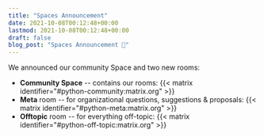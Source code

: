 ```yaml
---
title: "Spaces Announcement"
date: 2021-10-08T00:12:48+00:00
lastmod: 2021-10-08T00:12:48+00:00
draft: false
blog_post: "Spaces Announcement 🎉"
---
```


We announced our community Space and two new rooms:

- **Community Space** -- contains our rooms:
  {{< matrix identifier="#python-community:matrix.org" >}}
- **Meta** room -- for organizational questions, suggestions & proposals:
  {{< matrix identifier="#python-meta:matrix.org" >}}
- **Offtopic** room -- for everything off-topic:
  {{< matrix identifier="#python-off-topic:matrix.org" >}}
